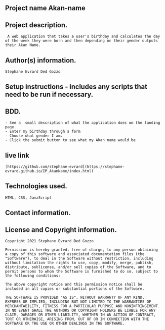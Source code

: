 ##  Project name Akan-name

##  Project description.
     A web application that takes a user's birthday and calculates the day of the week they were born and then depending on their gender outputs their Akan Name. 
 
##  Author(s) information.
    Stephane Evrard Ded Gozzo

##  Setup instructions - includes any scripts that need to be run if necessary.

##  BDD.
    - See a  small description of what the application does on the landing page.
    - Enter my birthday through a form 
    - Choose what gender I am.
    - Click the submit button to see what my Akan name would be

##  live link
    [https://github.com/stephane-evrard](https://stephane-evrard.github.io/IP_AkanName/index.html)
##   Technologies used.
    HTML, CSS, JavaScript

##  Contact information.

##  License and Copyright information.
    Copyright 2021 Stephane Evrard Ded Gozzo

    Permission is hereby granted, free of charge, to any person obtaining a copy of this software and associated documentation files (the "Software"), to deal in the Software without restriction, including without limitation the rights to use, copy, modify, merge, publish, distribute, sublicense, and/or sell copies of the Software, and to permit persons to whom the Software is furnished to do so, subject to the following conditions:

    The above copyright notice and this permission notice shall be included in all copies or substantial portions of the Software.

    THE SOFTWARE IS PROVIDED "AS IS", WITHOUT WARRANTY OF ANY KIND, EXPRESS OR IMPLIED, INCLUDING BUT NOT LIMITED TO THE WARRANTIES OF MERCHANTABILITY, FITNESS FOR A PARTICULAR PURPOSE AND NONINFRINGEMENT. IN NO EVENT SHALL THE AUTHORS OR COPYRIGHT HOLDERS BE LIABLE FOR ANY CLAIM, DAMAGES OR OTHER LIABILITY, WHETHER IN AN ACTION OF CONTRACT, TORT OR OTHERWISE, ARISING FROM, OUT OF OR IN CONNECTION WITH THE SOFTWARE OR THE USE OR OTHER DEALINGS IN THE SOFTWARE.